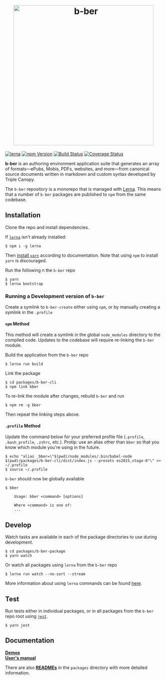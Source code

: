 <h1 align="center">
    <img alt="b-ber" src="https://user-images.githubusercontent.com/4243474/38133122-2af4f794-340e-11e8-8ac9-9b46afecfd9b.png" width="450">
</h1>

[![lerna](https://img.shields.io/badge/maintained%20with-lerna-cc00ff.svg)](https://lernajs.io/)
[![npm Version](https://badge.fury.io/js/b-ber.svg)](https://badge.fury.io/js/b-ber)
[![Build Status](https://travis-ci.com/triplecanopy/b-ber.svg?token=d5sXqMpXEby4v8y2wENP&branch=master)](https://travis-ci.com/triplecanopy/b-ber)
[![Coverage Status](https://coveralls.io/repos/triplecanopy/b-ber/badge.svg?branch=master)](https://coveralls.io/r/<account>/<repository>?branch=master)

**b-ber** is an authoring environment application suite that generates an array of formats—ePubs, Mobis, PDFs, websites, and more—from canonical source documents written in markdown and custom syntax developed by Triple Canopy.

The `b-ber` repository is a monorepo that is managed with [Lerna](https://lernajs.io/). This means that a number of `b-ber` packages are published to `npm` from the same codebase.

## Installation 

Clone the repo and install dependencies.

If [`lerna`](https://github.com/lerna/lerna/) isn't already installed:

```console
$ npm i -g lerna
```

Then [install `yarn`](https://yarnpkg.com/en/docs/install/) according to documentation.  Note that using `npm` to install `yarn` is discouraged.

Run the following n the `b-ber` repo

```console
$ yarn
$ lerna bootstrap
```

### Running a Development version of `b-ber`

Create a symlink to `b-ber-create` either using `npm`, or by manually creating a symlink in the `.profile`

#### `npm` Method

This method will create a symlink in the global `node_modules` directory to the compiled code. Updates to the codebase will require re-linking the `b-ber` module.

Build the application from the `b-ber` repo

```console
$ lerna run build
```

Link the package

```console
$ cd packages/b-ber-cli
$ npm link bber
```

To re-link the module after changes, rebuild `b-ber` and run 

```console
$ npm rm -g bber
```

Then repeat the linking steps above.

#### `.profile` Method

Update the command below for your preferred profile file (`.profile`, `.bash_profile`, `.zshrc`, etc.). Protip: use an alias other than `bber` so that you know which module you're using in the future.

```console
$ echo "alias _bber=\"$(pwd)/node_modules/.bin/babel-node $(pwd)/packages/b-ber-cli/dist/index.js --presets es2015,stage-0"\" >> ~/.profile
$ source ~/.profile
```

`b-ber` should now be globally available

```console
$ bber

    Usage: bber <command> [options]

    Where <command> is one of:
    ...

```

## Develop

Watch tasks are available in each of the package directories to use during development.

```console
$ cd packages/b-ber-package
$ yarn watch
```

Or watch all packages using `lerna` from the `b-ber` repo

```console
$ lerna run watch --no-sort --stream
```

More information about using `lerna` commands can be found [here](https://github.com/lerna/lerna/).

## Test

Run tests either in individual packages, or in all packages from the `b-ber` repo root using [`jest`](https://facebook.github.io/jest/).

```console
$ yarn jest
```

## Documentation

**[Demos](https://github.com/triplecanopy/b-ber/tree/master/demos)**        
**[User's manual](https://github.com/triplecanopy/b-ber/wiki)**

There are also **[READMEs](https://github.com/triplecanopy/b-ber/tree/master/packages)** in the `packages` directory with more detailed information.
